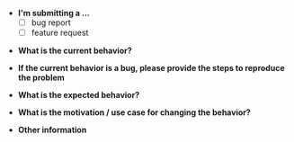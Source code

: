 <!-- Note: for support questions, add Sighmir#1621 on Discord. This repository's issues are reserved for feature requests and bug reports. -->

* **I'm submitting a ...**
  - [ ] bug report <!-- Please add "bug(<scope>): " on the beggining of the title -->
  - [ ] feature request  <!-- Please add "request(<scope>): " on the beggining of the title -->
<!--
  The <scope> could be anything specifying place of the bug. For example Character, events.gamemode, stores, labels, etc...
  You can use `*` when the bug affects more than a single scope.
-->

* **What is the current behavior?**



* **If the current behavior is a bug, please provide the steps to reproduce the problem**



* **What is the expected behavior?**



* **What is the motivation / use case for changing the behavior?**



* **Other information** 
<!-- e.g. detailed explanation, stacktraces, screenshots, related issues, suggestions how to fix, links for us to have context, eg. stackoverflow, gitter, etc -->
